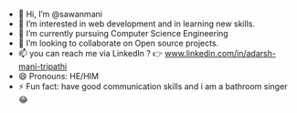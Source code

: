 - 👋 Hi, I’m @sawanmani
- 👀 I’m interested in web development and in learning new skills.
- 🌱 I’m currently pursuing Computer Science Engineering
- 💞️ I’m looking to collaborate on Open source projects.
- 📫 you can reach me via LinkedIn ?
👉
  www.linkedin.com/in/adarsh-mani-tripathi
- 😄 Pronouns: HE/HIM
- ⚡ Fun fact: have good communication skills and i am a bathroom singer 😂

<!---
sawanmani/sawanmani is a ✨ special ✨ repository because its `README.md` (this file) appears on your GitHub profile.
You can click the Preview link to take a look at your changes.
--->

